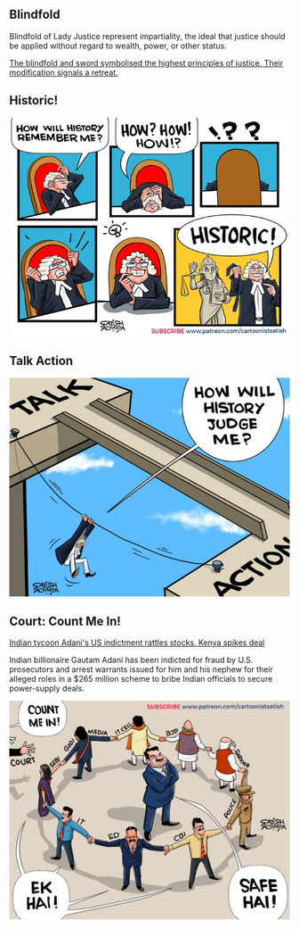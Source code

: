 ## Blindfold

Blindfold of Lady Justice represent impartiality, the ideal that justice should be applied without regard to wealth, power, or other status.

[The blindfold and sword symbolised the highest principles of justice. Their modification signals a retreat.](https://scroll.in/article/1074827/sightless-no-more-in-decolonised-garb-indias-new-lady-justice-is-a-contradictory-symbol)


## Historic!

![Blindfold](blindfold/historic.jpeg)


## Talk Action

![Talk Action](blindfold/action.jpeg)


## Court: Count Me In!

[Indian tycoon Adani's US indictment rattles stocks, Kenya spikes deal](https://www.reuters.com/business/energy/indias-adani-green-energy-withdraws-planned-dollar-bond-sale-sources-say-2024-11-21/) 

Indian billionaire Gautam Adani has been indicted for fraud by U.S. prosecutors and arrest warrants issued for him and his nephew for their alleged roles in a $265 million scheme to bribe Indian officials to secure power-supply deals.


![Ek Hai to Safe Hai](blindfold/safe_hai.jpeg)
